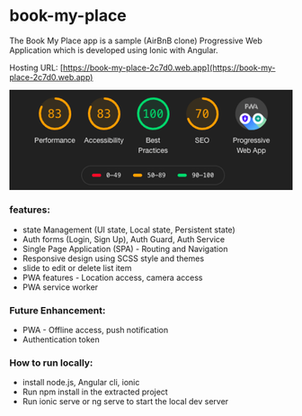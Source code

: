 # book-my-place

The Book My Place app is a sample (AirBnB clone) Progressive Web Application which is developed using Ionic with Angular.

Hosting URL: [https://book-my-place-2c7d0.web.app](https://book-my-place-2c7d0.web.app)

![lightouse](./lighthouse.png)

### features:
* state Management (UI state, Local state, Persistent state)
* Auth forms (Login, Sign Up), Auth Guard, Auth Service
* Single Page Application (SPA) - Routing and Navigation
* Responsive design using SCSS style and themes
* slide to edit or delete list item
* PWA features - Location access, camera access
* PWA service worker

### Future Enhancement:
* PWA - Offline access, push notification
* Authentication token

### How to run locally:
* install node.js, Angular cli, ionic
* Run npm install in the extracted project
* Run ionic serve or ng serve to start the local dev server
